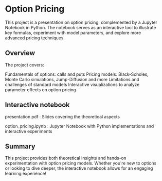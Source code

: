 # Option Pricing

This project is a presentation on option pricing, complemented by a Jupyter Notebook in Python. The notebook serves as an interactive tool to illustrate key formulas, experiment with model parameters, and explore more advanced pricing techniques.

## Overview 
The project covers:

Fundamentals of options: calls and puts
Pricing models: Black-Scholes, Monte Carlo simulations, Jump-Diffusion and more
Limitations and challenges of standard models
Interactive visualizations to analyze parameter effects on option pricing

## Interactive notebook

presentation.pdf : Slides covering the theoretical aspects

option_pricing.ipynb : Jupyter Notebook with Python implementations and interactive experiments

## Summary 

This project provides both theoretical insights and hands-on experimentation with option pricing models. Whether you're new to options or looking to dive deeper, the interactive notebook allows for an engaging learning experience!
